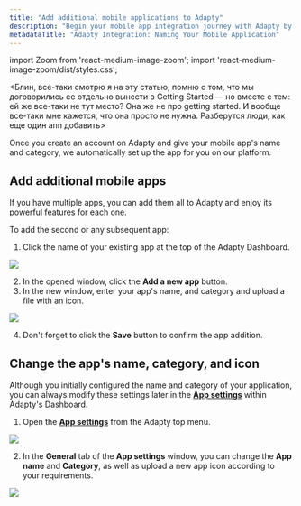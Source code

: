 ```yaml
---
title: "Add additional mobile applications to Adapty"
description: "Begin your mobile app integration journey with Adapty by naming your application and specifying its category, ensuring synchronization with App Store data. Learn how to configure and modify these details effortlessly within the Adapty Dashboard's App Settings section"
metadataTitle: "Adapty Integration: Naming Your Mobile Application"
---
```


import Zoom from 'react-medium-image-zoom';
import 'react-medium-image-zoom/dist/styles.css';

\<Блин, все-таки смотрю я на эту статью, помню о том, что мы договорились ее отдельно вынести в Getting Started — но вместе с тем: ей же все-таки не тут место? Она же не про getting started. И вообще все-таки мне кажется, что она просто не нужна. Разберутся люди, как еще один апп добавить> 

Once you create an account on Adapty and give your mobile app's name and category, we automatically set up the app for you on our platform.

## Add additional mobile apps

If you have multiple apps, you can add them all to Adapty and enjoy its powerful features for each one.

To add the second or any subsequent app:

1. Click the name of your existing app at the top of the Adapty Dashboard.

   
<Zoom>
  <img src={require('./img/cbca917-add_new_app.png').default}
  style={{
    border: '1px solid #727272', /* border width and color */
    width: '700px', /* image width */
    display: 'block', /* for alignment */
    margin: '0 auto' /* center alignment */
  }}
/>
</Zoom>



2. In the opened window, click the **Add a new app** button.
3. In the new window, enter your app's name, and category and upload a file with an icon.

   
<Zoom>
  <img src={require('./img/8a64858-name_category.png').default}
  style={{
    border: 'none', /* border width and color */
    width: '700px', /* image width */
    display: 'block', /* for alignment */
    margin: '0 auto' /* center alignment */
  }}
/>
</Zoom>



4. Don't forget to click the **Save** button to confirm the app addition.

## Change the app's name, category, and icon

Although you initially configured the name and category of your application, you can always modify these settings later in the [**App settings**](https://app.adapty.io/settings/general) within Adapty's Dashboard.

1. Open the [**App settings**](https://app.adapty.io/settings/general) from the Adapty top menu.

   
<Zoom>
  <img src={require('./img/26f79d5-App_settings_top_menu.png').default}
  style={{
    border: '1px solid #727272', /* border width and color */
    width: '700px', /* image width */
    display: 'block', /* for alignment */
    margin: '0 auto' /* center alignment */
  }}
/>
</Zoom>



2. In the **General** tab of the **App settings** window, you can change the **App name** and **Category**, as well as upload a new app icon according to your requirements.






<Zoom>
  <img src={require('./img/e5437a6-app_settings.png').default}
  style={{
    border: '1px solid #727272', /* border width and color */
    width: '700px', /* image width */
    display: 'block', /* for alignment */
    margin: '0 auto' /* center alignment */
  }}
/>
</Zoom>


